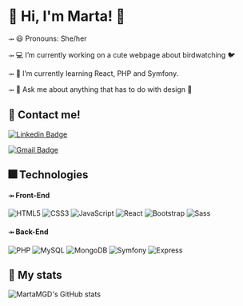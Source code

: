# <b> :handshake: Hi, I'm Marta! :woman:  </b>
⤞ :smiley: Pronouns: She/her

⤞ :computer: I’m currently working on a cute webpage about birdwatching :bird:

⤞ 🌱 I’m currently learning React, PHP and Symfony.

⤞ 💬 Ask me about anything that has to do with design :art:

## :speech_balloon: Contact me!

[![Linkedin Badge](https://img.shields.io/badge/-martagd96-blue?style=flat-square&logo=Linkedin&logoColor=white&link=https://www.linkedin.com/in/martagd96/)](https://www.linkedin.com/in/martagd96/)

[![Gmail Badge](https://img.shields.io/badge/-gonzalezduquemarta@gmail.com-c14438?style=flat-square&logo=Gmail&logoColor=white&link=mailto:gonzalezduquemarta@gmail.com)](mailto:kanna6501@gmail.com)

## :fireworks: Technologies 
#### ⤞ Front-End
![HTML5](https://img.shields.io/badge/-HTML5-%23E44D27?style=flat-square&logo=html5&logoColor=ffffff)
![CSS3](https://img.shields.io/badge/-CSS3-%231572B6?style=flat-square&logo=css3)
![JavaScript](https://img.shields.io/badge/-JavaScript-%23F7DF1C?style=flat-square&logo=javascript&logoColor=000000&labelColor=%23F7DF1C&color=%23FFCE5A)
![React](https://img.shields.io/badge/-React-%23282C34?style=flat-square&logo=react)
![Bootstrap](https://img.shields.io/badge/-Bootstrap-563D7C?style=flat-square&logo=bootstrap)
![Sass](https://img.shields.io/badge/-Sass-ff69b4?style=flat-square&logo=sass&logoColor=blueviolet)

#### ⤞ Back-End
![PHP](https://img.shields.io/badge/-PHP-black?style=flat-square&logo=php)
![MySQL](https://img.shields.io/badge/-MySQL-black?style=flat-square&logo=mysql)
![MongoDB](https://img.shields.io/badge/-MongoDB-black?style=flat-square&logo=mongodb)
![Symfony](https://img.shields.io/badge/-Symfony-black?style=flat-square&logo=symfony&logoColor=informational)
![Express](https://img.shields.io/badge/-Express-black?style=flat-square&logo=express&logoColor=informational)


## :pushpin: My stats
![MartaMGD's GitHub stats](https://github-readme-stats.vercel.app/api?username=MartaMGD&show_icons=true&theme=dracula)
